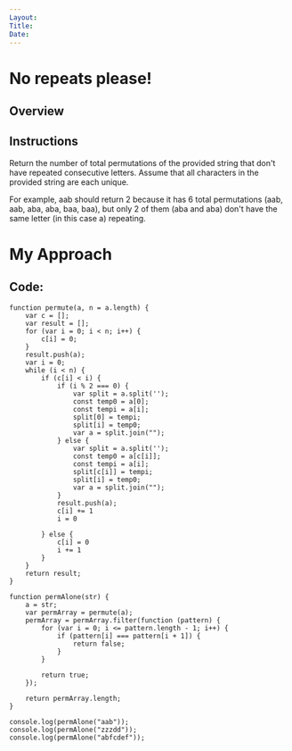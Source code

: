 ```yaml
---
Layout:
Title:
Date:
---
```


# No repeats please!

## Overview




## Instructions

Return the number of total permutations of the provided string that don't have repeated consecutive letters. 
Assume that all characters in the provided string are each unique.

For example, aab should return 2 because it has 6 total permutations (aab, aab, aba, aba, baa, baa),
but only 2 of them (aba and aba) don't have the same letter (in this case a) repeating.


# My Approach

## Code:
    function permute(a, n = a.length) {
        var c = [];
        var result = [];
        for (var i = 0; i < n; i++) {
            c[i] = 0;
        }
        result.push(a);
        var i = 0;
        while (i < n) {
            if (c[i] < i) {
                if (i % 2 === 0) {
                    var split = a.split('');
                    const temp0 = a[0];
                    const tempi = a[i];
                    split[0] = tempi;
                    split[i] = temp0;
                    var a = split.join("");
                } else {
                    var split = a.split('');
                    const temp0 = a[c[i]];
                    const tempi = a[i];
                    split[c[i]] = tempi;
                    split[i] = temp0;
                    var a = split.join("");
                }
                result.push(a);
                c[i] += 1
                i = 0

            } else {
                c[i] = 0
                i += 1
            }
        }
        return result;
    }

    function permAlone(str) {
        a = str;
        var permArray = permute(a);
        permArray = permArray.filter(function (pattern) {
            for (var i = 0; i <= pattern.length - 1; i++) {
                if (pattern[i] === pattern[i + 1]) {
                    return false;
                }
            }

            return true;
        });

        return permArray.length;
    }

    console.log(permAlone("aab"));
    console.log(permAlone("zzzdd"));
    console.log(permAlone("abfcdef"));
